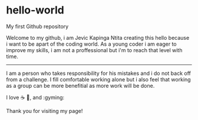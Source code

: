 # hello-world

My first Github repository

Welcome to my github, i am Jevic Kapinga Ntita creating this hello because i want to be apart of the coding world.
As a young coder i am eager to improve my skills, i am not a proffessional but i'm to reach that level with time.
<hr>
I am a person who takes responsibility for his mistakes and i do not back off from a challenge. I fill comfortable working alone but i also feel that working as a group can be more benefitial as more work will be done.

I love :coffee: :pizza:, and :gyming:

Thank you for visiting my page!</hr>

